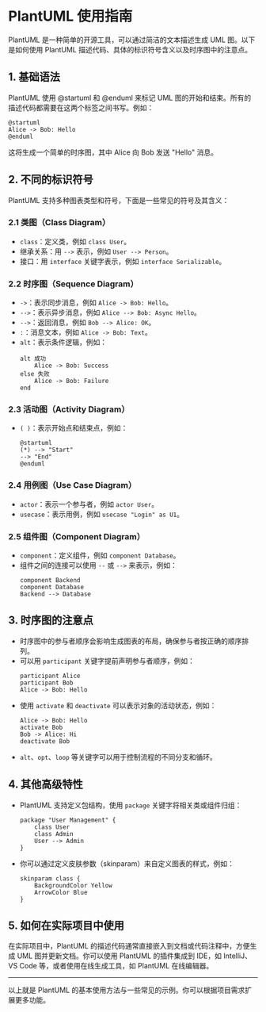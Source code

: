 
PlantUML 使用指南
====================

PlantUML 是一种简单的开源工具，可以通过简洁的文本描述生成 UML 图。以下是如何使用 PlantUML 描述代码、具体的标识符号含义以及时序图中的注意点。

## 1. 基础语法
PlantUML 使用 @startuml 和 @enduml 来标记 UML 图的开始和结束。所有的描述代码都需要在这两个标签之间书写。例如：

```
@startuml
Alice -> Bob: Hello
@enduml
```

这将生成一个简单的时序图，其中 Alice 向 Bob 发送 "Hello" 消息。

## 2. 不同的标识符号

PlantUML 支持多种图表类型和符号，下面是一些常见的符号及其含义：

### 2.1 类图（Class Diagram）
- `class`：定义类，例如 `class User`。
- 继承关系：用 `-->` 表示，例如 `User --> Person`。
- 接口：用 `interface` 关键字表示，例如 `interface Serializable`。

### 2.2 时序图（Sequence Diagram）
- `->`：表示同步消息，例如 `Alice -> Bob: Hello`。
- `-->`：表示异步消息，例如 `Alice --> Bob: Async Hello`。
- `-->`：返回消息，例如 `Bob --> Alice: OK`。
- `:`：消息文本，例如 `Alice -> Bob: Text`。
- `alt`：表示条件逻辑，例如：
    ```
    alt 成功
        Alice -> Bob: Success
    else 失败
        Alice -> Bob: Failure
    end
    ```

### 2.3 活动图（Activity Diagram）
- `( )`：表示开始点和结束点，例如：
    ```
    @startuml
    (*) --> "Start"
    --> "End"
    @enduml
    ```

### 2.4 用例图（Use Case Diagram）
- `actor`：表示一个参与者，例如 `actor User`。
- `usecase`：表示用例，例如 `usecase "Login" as U1`。

### 2.5 组件图（Component Diagram）
- `component`：定义组件，例如 `component Database`。
- 组件之间的连接可以使用 `--` 或 `-->` 来表示，例如：
    ```
    component Backend
    component Database
    Backend --> Database
    ```

## 3. 时序图的注意点
- 时序图中的参与者顺序会影响生成图表的布局，确保参与者按正确的顺序排列。
- 可以用 `participant` 关键字提前声明参与者顺序，例如：
    ```
    participant Alice
    participant Bob
    Alice -> Bob: Hello
    ```
- 使用 `activate` 和 `deactivate` 可以表示对象的活动状态，例如：
    ```
    Alice -> Bob: Hello
    activate Bob
    Bob -> Alice: Hi
    deactivate Bob
    ```
- `alt`、`opt`、`loop` 等关键字可以用于控制流程的不同分支和循环。

## 4. 其他高级特性
- PlantUML 支持定义包结构，使用 `package` 关键字将相关类或组件归组：
    ```
    package "User Management" {
        class User
        class Admin
        User --> Admin
    }
    ```
- 你可以通过定义皮肤参数（skinparam）来自定义图表的样式，例如：
    ```
    skinparam class {
        BackgroundColor Yellow
        ArrowColor Blue
    }
    ```

## 5. 如何在实际项目中使用
在实际项目中，PlantUML 的描述代码通常直接嵌入到文档或代码注释中，方便生成 UML 图并更新文档。你可以使用 PlantUML 的插件集成到 IDE，如 IntelliJ、VS Code 等，或者使用在线生成工具，如 PlantUML 在线编辑器。

---

以上就是 PlantUML 的基本使用方法与一些常见的示例。你可以根据项目需求扩展更多功能。
